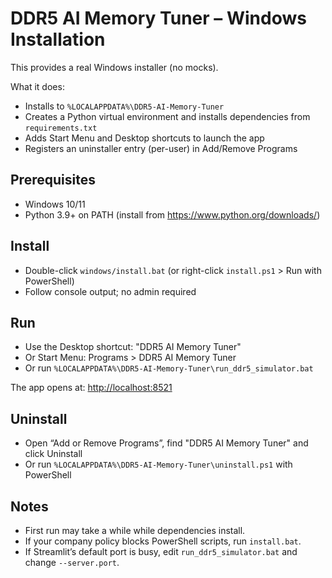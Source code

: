 # DDR5 AI Memory Tuner – Windows Installation

This provides a real Windows installer (no mocks).

What it does:

- Installs to `%LOCALAPPDATA%\DDR5-AI-Memory-Tuner`
- Creates a Python virtual environment and installs dependencies from `requirements.txt`
- Adds Start Menu and Desktop shortcuts to launch the app
- Registers an uninstaller entry (per-user) in Add/Remove Programs

## Prerequisites

- Windows 10/11
- Python 3.9+ on PATH (install from <https://www.python.org/downloads/>)

## Install

- Double-click `windows/install.bat` (or right-click `install.ps1` > Run with PowerShell)
- Follow console output; no admin required

## Run

- Use the Desktop shortcut: "DDR5 AI Memory Tuner"
- Or Start Menu: Programs > DDR5 AI Memory Tuner
- Or run `%LOCALAPPDATA%\DDR5-AI-Memory-Tuner\run_ddr5_simulator.bat`

The app opens at: <http://localhost:8521>

## Uninstall

- Open “Add or Remove Programs”, find "DDR5 AI Memory Tuner" and click Uninstall
- Or run `%LOCALAPPDATA%\DDR5-AI-Memory-Tuner\uninstall.ps1` with PowerShell

## Notes

- First run may take a while while dependencies install.
- If your company policy blocks PowerShell scripts, run `install.bat`.
- If Streamlit’s default port is busy, edit `run_ddr5_simulator.bat` and change `--server.port`.
